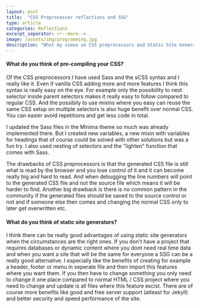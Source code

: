 ```yaml
---
layout: post
title:  "CSS Preprocessor reflections and SSG"
type: article
categories: Reflections
excerpt_separator: <!--more-->
image: /assets/img/programming.jpg
description: "What my views on CSS preprocessors and Static Site Generators are".
---
```

#### What do you think of pre-compiling your CSS?
Of the CSS preprocessors I have used Sass and the sCSS syntax and I really like it. Even if vanilla CSS adding more and more features I think this syntax is really easy on the eye.
For example only the possibility to nest selector inside parent selectors makes it really easy to follow compared to regular CSS. And the possibily to use mixins
where you easy can reuse the same CSS setup on multiple selectors is also huge benefit over normal CSS. You can easier avoid repetitions and get less code in total.
<!--more-->

I updated the Sass files in the Minima theme so much was already implemented there. But I created new variables, a new mixin with variables for headings that of course could be solved with other solutions but 
was a fun try. I also used nesting of selectors and the "lighten" function that comes with Sass.

The drawbacks of CSS preprocessors is that the generated CSS file is still what is read by the browser and you lose control of it and it can become really big and hard to read. And when debugging
the line numbers will point to the generated CSS file and not the source file which means it will be harder to find. Another big drawback is there is no common pattern in the community if the generated files
should be saved to the source control or not and if someone else then comes and changing the normal CSS only to later get overwritten etc.

#### What do you think of static site generators?
I think there can be really good advantages of using static site generators when the circumstances are the right ones. If you don't have a project that requires databases or
dynamic content where you dont need real time data and when you want a site that will be the same for everyone a SSG can be a really good alternative. I especially like the benefits
of creating for example a header, footer or menu in seperate file and then import this features where you want them. If you then have to change something you only need to change it one place
compared to normal HTML / CSS project where you need to change and update is all files where this feature excist. There are of course more benefits like good and free server support (atleast for Jekyll)
and better security and speed performance of the site.

